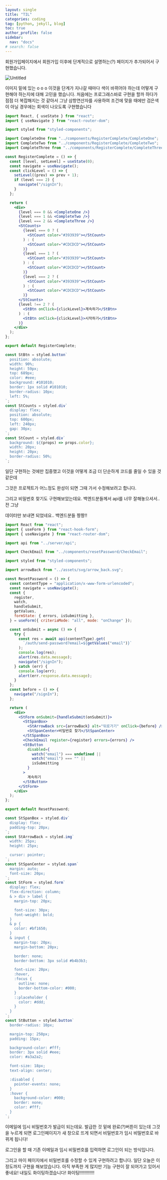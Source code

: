 ```yaml
---
layout: single
title: "TIL"
categories: coding
tag: [python, jekyll, blog]
toc: true
author_profile: false
sidebar:
  nav: "docs"
# search: false
---
```


회원가입페이지에서 회원가입 이후에 단계적으로 설명하는(?) 페이지가 추가되어서 구현했습니다.

![Untitled](https://s3.us-west-2.amazonaws.com/secure.notion-static.com/042cbae3-e7f5-4777-b115-87d29657972a/Untitled.png?X-Amz-Algorithm=AWS4-HMAC-SHA256&X-Amz-Content-Sha256=UNSIGNED-PAYLOAD&X-Amz-Credential=AKIAT73L2G45EIPT3X45%2F20220914%2Fus-west-2%2Fs3%2Faws4_request&X-Amz-Date=20220914T165141Z&X-Amz-Expires=86400&X-Amz-Signature=444d2d5dee9e670ade7931089cbcedda5bd1864c80ff6458cb0901106cde90f1&X-Amz-SignedHeaders=host&response-content-disposition=filename%20%3D%22Untitled.png%22&x-id=GetObject)

이미지 밑에 있는 o o o 이것을 단계가 지나갈 때마다 색이 바뀌어야 하는데 어떻게 구현해야 하는지에 대해 고민을 했습니다. 처음에는 프로그래스바로 구현을 할까 하다가 점점 더 복잡해지는 것 같아서 그냥 삼항연산자를 사용하여 조건에 맞을 때에만 검은색이 아닐 경우에는 회색이 나오도록 구현했습니다

```jsx
import React, { useState } from "react";
import { useNavigate } from "react-router-dom";

import styled from "styled-components";

import CompleteOne from "../components/RegisterComplete/CompleteOne";
import CompleteTwo from "../components/RegisterComplete/CompleteTwo";
import CompleteThree from "../components/RegisterComplete/CompleteThree";

const RegisterComplete = () => {
  const [level, setLevel] = useState(0);
  const navigate = useNavigate();
  const clickLevel = () => {
    setLevel((prev) => prev + 1);
    if (level === 2) {
      navigate("/signIn");
    }
  };

  return (
    <div>
      {level === 0 && <CompleteOne />}
      {level === 1 && <CompleteTwo />}
      {level === 2 && <CompleteThree />}
      <StCounts>
        {level === 0 ? (
          <StCount color="#393939"></StCount>
        ) : (
          <StCount color="#CDCDCD"></StCount>
        )}
        {level === 1 ? (
          <StCount color="#393939"></StCount>
        ) : (
          <StCount color="#CDCDCD"></StCount>
        )}
        {level === 2 ? (
          <StCount color="#393939"></StCount>
        ) : (
          <StCount color="#CDCDCD"></StCount>
        )}
      </StCounts>
      {level !== 2 ? (
        <StBtn onClick={clickLevel}>계속하기</StBtn>
      ) : (
        <StBtn onClick={clickLevel}>시작하기</StBtn>
      )}
    </div>
  );
};

export default RegisterComplete;

const StBtn = styled.button`
  position: absolute;
  width: 90%;
  height: 59px;
  top: 689px;
  color: #eee;
  background: #101010;
  border: 1px solid #101010;
  border-radius: 10px;
  left: 5%;
`;
const StCounts = styled.div`
  display: flex;
  position: absolute;
  top: 600px;
  left: 240px;
  gap: 30px;
`;
const StCount = styled.div`
  background: ${(props) => props.color};
  width: 20px;
  height: 20px;
  border-radius: 50%;
`;
```

일단 구현하는 것에만 집중했고 이것을 어떻게 조금 더 단순하게 코드를 줄일 수 있을 것 같은데

그것은 프로젝트가 어느정도 완성이 되면 그때 가서 수정해보려고 합니다.

그리고 비밀번호 찾기도 구현해보았는데요. 백엔드분들께서 api를 너무 잘해놓으셔서.. 전 그냥

데이터만 보내면 되었네요.. 백엔드분들 짱짱!!

```jsx
import React from "react";
import { useForm } from "react-hook-form";
import { useNavigate } from "react-router-dom";

import api from "../server/api";

import CheckEmail from "../components/resetPassword/CheckEmail";

import styled from "styled-components";

import arrowBack from "../assets/svg/arrow_back.svg";

const ResetPassword = () => {
  const contentType = "application/x-www-form-urlencoded";
  const navigate = useNavigate();
  const {
    register,
    watch,
    handleSubmit,
    getValues,
    formState: { errors, isSubmitting },
  } = useForm({ criteriaMode: "all", mode: "onChange" });

  const onSubmit = async () => {
    try {
      const res = await api(contentType).get(
        `/auth/send-password?email=${getValues("email")}`
      );
      console.log(res);
      alert(res.data.message);
      navigate("/signIn");
    } catch (err) {
      console.log(err);
      alert(err.response.data.message);
    }
  };
  const before = () => {
    navigate("/signIn");
  };

  return (
    <div>
      <StForm onSubmit={handleSubmit(onSubmit)}>
        <StSpanBox>
          <StArrowBack src={arrowBack} alt="뒤로가기" onClick={before} />
          <StSpanCenter>비밀번호 찾기</StSpanCenter>
        </StSpanBox>
        <CheckEmail register={register} errors={errors} />
        <StButton
          disabled={
            watch("email") === undefined ||
            watch("email") === "" ||
            isSubmitting
          }
        >
          계속하기
        </StButton>
      </StForm>
    </div>
  );
};

export default ResetPassword;

const StSpanBox = styled.div`
  display: flex;
  padding-top: 20px;
`;
const StArrowBack = styled.img`
  width: 25px;
  height: 25px;

  cursor: pointer;
`;
const StSpanCenter = styled.span`
  margin: auto;
  font-size: 20px;
`;
const StForm = styled.form`
  display: flex;
  flex-direction: column;
  & > div > label {
    margin-top: 20px;

    font-size: 30px;
    font-weight: bold;
  }
  & p {
    color: #bf1650;
  }
  & input {
    margin-top: 20px;
    margin-bottom: 20px;

    border: none;
    border-bottom: 3px solid #b4b3b3;

    font-size: 20px;
    :hover,
    :focus {
      outline: none;
      border-bottom-color: #000;
    }
    ::placeholder {
      color: #ddd;
    }
  }
`;
const StButton = styled.button`
  border-radius: 10px;

  margin-top: 250px;
  padding: 15px;

  background-color: #fff;
  border: 3px solid #eee;
  color: #a3a2a2;

  font-size: 18px;
  text-align: center;

  :disabled {
    pointer-events: none;
  }
  :hover {
    background-color: #000;
    border: none;
    color: #fff;
  }
`;
```

이메일에 임시 비밀번호가 발급이 되는데요. 발급한 것 밑에 완료(?)버튼이 있는데 그것을 누르게 되면 로그인페이지가 새 창으로 뜨게 되면서 비밀번호가 임시 비밀번호로 바뀌게 됩니다!

로그인을 할 때 기존 이메일과 임시 비밀번호를 입력하면 로그인이 되는 방식입니다.

그리고 마이 페이지에서 비밀번호를 수정할 수 있게 구현하려고 합니다. 일단 오늘은 이 정도까지 구현을 해보았습니다. 아직 부족한 게 많지만 기능 구현이 잘 되어가고 있어서 좋네요! 내일도 화이팅하겠습니다! 화이팅!!!!!!!!!!!!
